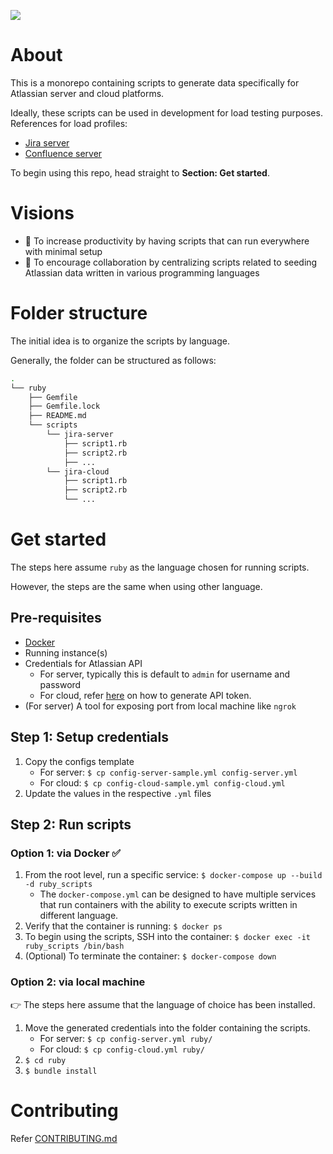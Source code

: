 <p align="left">
    <img src="https://forthebadge.com/images/badges/made-with-ruby.svg">
</p>

# About

This is a monorepo containing scripts to generate data specifically for Atlassian server and cloud platforms.

Ideally, these scripts can be used in development for load testing purposes. References for load profiles:
* [Jira server](https://confluence.atlassian.com/enterprise/jira-sizing-guide-461504623.html)
* [Confluence server](https://confluence.atlassian.com/enterprise/confluence-data-center-load-profiles-946603546.html)

To begin using this repo, head straight to **Section: Get started**.

# Visions

* 💪 To increase productivity by having scripts that can run everywhere with minimal setup
* 🙌 To encourage collaboration by centralizing scripts related to seeding Atlassian data written in 
  various programming languages

# Folder structure
The initial idea is to organize the scripts by language. 

Generally, the folder can be structured as follows: 

```bash
.
└── ruby
    ├── Gemfile
    ├── Gemfile.lock
    ├── README.md
    └── scripts
        └── jira-server
            ├── script1.rb
            ├── script2.rb
            ├── ...
        └── jira-cloud
            ├── script1.rb
            ├── script2.rb
            └── ...
```

# Get started

The steps here assume `ruby` as the language chosen for running scripts.

However, the steps are the same when using other language.

## Pre-requisites

* [Docker](https://docs.docker.com/get-docker/)
* Running instance(s)
* Credentials for Atlassian API
  * For server, typically this is default to `admin` for username and password
  * For cloud, refer [here](https://support.atlassian.com/atlassian-account/docs/manage-api-tokens-for-your-atlassian-account/) on how to generate API token.
* (For server) A tool for exposing port from local machine like `ngrok`

## Step 1: Setup credentials

1. Copy the configs template
    * For server: `$ cp config-server-sample.yml config-server.yml`
    * For cloud: `$ cp config-cloud-sample.yml config-cloud.yml`
1. Update the values in the respective `.yml` files

## Step 2: Run scripts

### Option 1: via Docker ✅

1. From the root level, run a specific service: `$ docker-compose up --build -d ruby_scripts`
    * The `docker-compose.yml` can be designed to have multiple services that run containers
    with the ability to execute scripts written in different language. 
1. Verify that the container is running: `$ docker ps`
1. To begin using the scripts, SSH into the container: `$ docker exec -it ruby_scripts /bin/bash`
1. (Optional) To terminate the container: `$ docker-compose down`

### Option 2: via local machine

👉 The steps here assume that the language of choice has been installed.

1. Move the generated credentials into the folder containing the scripts.
    * For server: `$ cp config-server.yml ruby/`
    * For cloud: `$ cp config-cloud.yml ruby/`
1.  `$ cd ruby`
1.  `$ bundle install`

# Contributing

Refer [CONTRIBUTING.md](docs/CONTRIBUTING.md)
